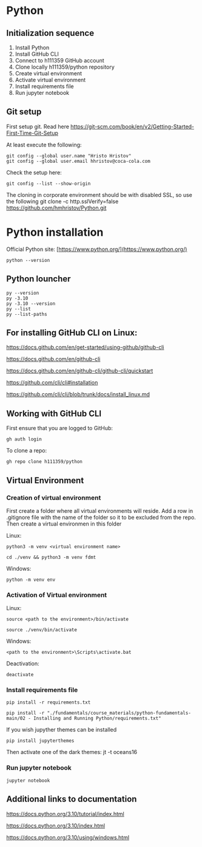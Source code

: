 # Python

## Initialization sequence

1. Install Python
1. Install GitHub CLI
1. Connect to h111359 GitHub account
1. Clone locally h111359/python repository
1. Create virtual environment
1. Activate virtual environment
1. Install requirements file
1. Run jupyter notebook


## Git setup

First setup git. Read here https://git-scm.com/book/en/v2/Getting-Started-First-Time-Git-Setup

At least execute the following:  

    git config --global user.name "Hristo Hristov"
    git config --global user.email hhristov@coca-cola.com

Check the setup here:  

    git config --list --show-origin

The cloning in corporate environment should be with disabled SSL, so use the following
git clone -c http.sslVerify=false https://github.com/hmhristov/Python.git

# Python installation

Official Python site: [https://www.python.org/](https://www.python.org/)

    python --version

## Python louncher 

    py --version
    py -3.10
    py -3.10 --version
    py --list
    py --list-paths
    
## For installing GitHub CLI on Linux:

https://docs.github.com/en/get-started/using-github/github-cli

https://docs.github.com/en/github-cli

https://docs.github.com/en/github-cli/github-cli/quickstart

https://github.com/cli/cli#installation

https://github.com/cli/cli/blob/trunk/docs/install_linux.md


## Working with GitHub CLI
First ensure that you are logged to GitHub:

    gh auth login


To clone a repo:

    gh repo clone h111359/python


## Virtual Environment

### Creation of virtual environment

First create a folder where all virtual environments will reside.
Add a row in .gitignore file with the name of the folder so it to be excluded from the repo.
Then create a virtual environmen in this folder

Linux:

    python3 -m venv <virtual environment name>

    cd ./venv && python3 -m venv fdmt

Windows:

    python -m venv env


### Activation of Virtual environment

Linux:

    source <path to the environment>/bin/activate

    source ./venv/bin/activate

Windows:

    <path to the environment>\Scripts\activate.bat


Deactivation:

    deactivate 

### Install requirements file

    pip install -r requirements.txt

    pip install -r "./fundamentals/course_materials/python-fundamentals-main/02 - Installing and Running Python/requirements.txt"

If you wish jupyther themes can be installed

    pip install jupyterthemes

Then activate one of the dark themes:
    jt -t oceans16    

### Run jupyter notebook

    jupyter notebook

## Additional links to documentation

https://docs.python.org/3.10/tutorial/index.html

https://docs.python.org/3.10/index.html

https://docs.python.org/3.10/using/windows.html
